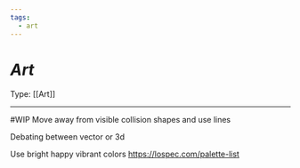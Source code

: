 ```yaml
---
tags:
  - art
---
```

# _Art_

Type: [[Art]]

----
#WIP Move away from visible collision shapes and use lines

Debating between vector or 3d

Use bright happy vibrant colors
	https://lospec.com/palette-list